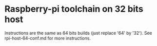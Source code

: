 Raspberry-pi toolchain on 32 bits host
===

Instructions are the same as 64 bits builds (just replace '64' by '32').
See rpi-host-64-conf.md for more instructions.


